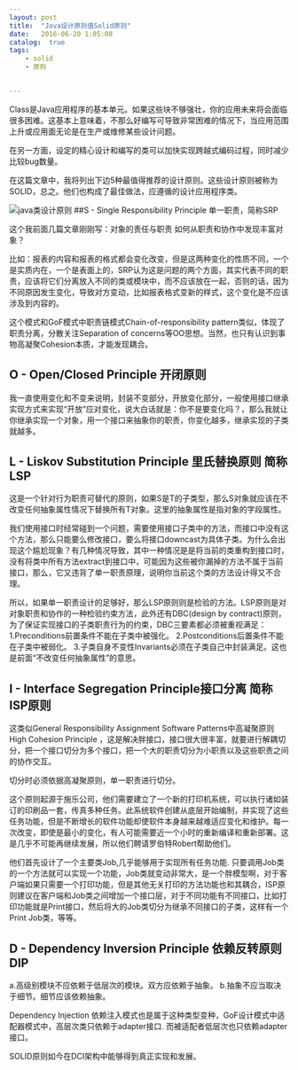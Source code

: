 ```yaml
---
layout: post
title:  "Java设计原则值Solid原则"
date:   2016-06-20 1:05:00
catalog:  true
tags:
    - solid
    - 原则
  

---
```



Class是Java应用程序的基本单元。如果这些块不够强壮，你的应用未来将会面临很多困难。这基本上意味着，不那么好编写可导致非常困难的情况下，当应用范围上升或应用面无论是在生产或维修某些设计问题。

在另一方面，设定的精心设计和编写的类可以加快实现跨越式编码过程，同时减少比较bug数量。

在这篇文章中，我将列出下边5种最值得推荐的设计原则。这些设计原则被称为SOLID，总之。他们也构成了最佳做法，应遵循的设计应用程序类。

![java类设计原则](http://howtodoinjava.com/wp-content/uploads/solid_class_design_principles.png)
##S - Single Responsibility Principle 单一职责，简称SRP

这个我前面几篇文章刚刚写：对象的责任与职责
如何从职责和协作中发现丰富对象？

比如：报表的内容和报表的格式都会变化改变，但是这两种变化的性质不同，一个是实质内在，一个是表面上的，SRP认为这是问题的两个方面，其实代表不同的职责，应该将它们分离放入不同的类或模块中，而不应该放在一起，否则的话，因为不同原因发生变化，导致对方变动，比如报表格式变新的样式，这个变化是不应该涉及到内容的。

这个模式和GoF模式中职责链模式Chain-of-responsibility pattern类似，体现了职责分离，分散关注Separation of concerns等OO思想。当然，也只有认识到事物高凝聚Cohesion本质，才能发现耦合。


## O - Open/Closed Principle 开闭原则
我一直使用变化和不变来说明，封装不变部分，开放变化部分，一般使用接口继承实现方式来实现“开放”应对变化，说大白话就是：你不是要变化吗？，那么我就让你继承实现一个对象，用一个接口来抽象你的职责，你变化越多，继承实现的子类就越多。

## L - Liskov Substitution Principle 里氏替换原则 简称LSP
这是一个针对行为职责可替代的原则，如果S是T的子类型，那么S对象就应该在不改变任何抽象属性情况下替换所有T对象。这里的抽象属性是指对象的字段属性。

我们使用接口时经常碰到一个问题，需要使用接口子类中的方法，而接口中没有这个方法，那么只能要么修改接口，要么将接口downcast为具体子类。为什么会出现这个尴尬现象？有几种情况导致，其中一种情况是是将当前的类重构到接口时，没有将类中所有方法extract到接口中，可能因为这些被你漏掉的方法不属于当前接口，那么，它又违背了单一职责原理，说明你当前这个类的方法设计得又不合理。

所以，如果单一职责设计的足够好，那么LSP原则则是检验的方法。LSP原则是对对象职责和协作的一种检验约束方法，此外还有DBC(design by contract)原则，为了保证实现接口的子类职责行为的约束，DBC三要素都必须被重视满足：
1.Preconditions前置条件不能在子类中被强化。
2.Postconditions后置条件不能在子类中被弱化。
3.子类自身不变性Invariants必须在子类自己中封装满足。这也是前面“不改变任何抽象属性”的意思。

## I - Interface Segregation Principle接口分离 简称ISP原则
这类似General Responsibility Assignment Software Patterns中高凝聚原则 High Cohesion Principle ，这是解决胖接口，接口很大很丰富，就要进行解耦切分，把一个接口切分为多个接口，把一个大的职责切分为小职责以及这些职责之间的协作交互。

切分时必须依据高凝聚原则，单一职责进行切分。

这个原则起源于施乐公司，他们需要建立了一个新的打印机系统，可以执行诸如装订的印刷品一套，传真多种任务。此系统软件创建从底层开始编制，并实现了这些任务功能，但是不断增长的软件功能却使软件本身越来越难适应变化和维护。每一次改变，即使是最小的变化，有人可能需要近一个小时的重新编译和重新部署。这是几乎不可能再继续发展，所以他们聘请罗伯特Robert帮助他们。

他们首先设计了一个主要类Job,几乎能够用于实现所有任务功能. 只要调用Job类的一个方法就可以实现一个功能，Job类就变动非常大，是一个胖模型啊，对于客户端如果只需要一个打印功能，但是其他无关打印的方法功能也和其耦合，ISP原则建议在客户端和Job类之间增加一个接口层，对于不同功能有不同接口，比如打印功能就是Print接口，然后将大的Job类切分为继承不同接口的子类，这样有一个Print Job类，等等。

## D - Dependency Inversion Principle 依赖反转原则 DIP
a.高级别模块不应依赖于低层次的模块。双方应依赖于抽象。
b.抽象不应当取决于细节。细节应该依赖抽象。

Dependency Injection 依赖注入模式也是属于这种类型变种，GoF设计模式中适配器模式中，高层次类只依赖于adapter接口. 而被适配者低层次也只依赖adapter接口。

SOLID原则如今在DCI架构中能够得到真正实现和发展。